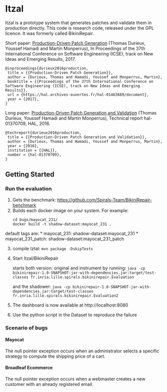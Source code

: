 # Itzal

Itzal is a prototype system that generates patches and validate them in production directly.
This code is research code, released under the GPL licence. It was formerly called BikiniRepair.

Short paper: [Production-Driven Patch Generation](https://hal.archives-ouvertes.fr/hal-01463689/document) (Thomas Durieux, Youssef Hamadi and Martin Monperrus), In Proceedings of the 37th International Conference on Software Engineering (ICSE), track on New Ideas and Emerging Results, 2017.

```
@inproceedings{durieux2016production,
 title = {{Production-Driven Patch Generation}},
 author = {Durieux, Thomas and Hamadi, Youssef and Monperrus, Martin},
 booktitle = {{Proceedings of the 37th International Conference on Software Engineering (ICSE), track on New Ideas and Emerging Results}},
 url = {https://hal.archives-ouvertes.fr/hal-01463689/document},
 year = {2017},
}
```



Long paper: [Production-Driven Patch Generation and Validation](http://arxiv.org/pdf/1609.06848) (Thomas Durieux, Youssef Hamadi and Martin Monperrus), Technical report hal-01370709, HAL, 2016.

```
@techreport{durieux2016production,
 title = {{Production-Driven Patch Generation and Validation}},
 author = {Durieux, Thomas and Hamadi, Youssef and Monperrus, Martin},
 year = {2016},
 institution = {{HAL}},
 number = {hal-01370709},
}
```

## Getting Started

### Run the evaluation

1. Gets the benchmark: https://github.com/Spirals-Team/BikiniRepair-benchmark
2. Builds each docker image on your system.
    For example:
    ```
    cd bugs/mayocat_231/
    docker build -t shadow-dataset:mayocat_231 .
    ```
default tags are:
    * mayocat_231: shadow-dataset:mayocat_231
    * mayocat_231_patch: shadow-dataset:mayocat_231_patch

3. compile Iztal: `mvn package -DskipTests`
4. Start Itzal/BikiniRepair

    starts both version: original and instrument by running:
        `java -cp bikinirepair-1.0-SNAPSHOT-jar-with-dependencies.jar:target/test-classes fr.inria.lille.spirals.bikinirepair.Evaluation`

    and the shadower:
        `java -cp bikinirepair-1.0-SNAPSHOT-jar-with-dependencies.jar:target/test-classes fr.inria.lille.spirals.bikinirepair.Evaluation2`

4. The dashboard is now available at http://localhost:8080
5. Use the python script in the Dataset to reproduce the failure

### Scenario of bugs

#### Mayocat

The null pointer exception occurs when an administrator selects a specific strategy to compute the shipping price of a cart.

#### Broadleaf Ecommerce

The null pointer exception occurs when a webmaster creates a new customer with an already registered email.
